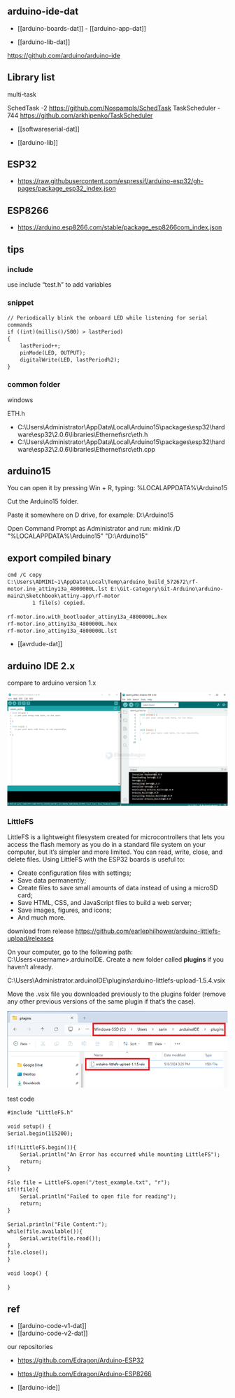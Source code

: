 
## arduino-ide-dat

- [[arduino-boards-dat]] - [[arduino-app-dat]]

- [[arduino-lib-dat]]

https://github.com/arduino/arduino-ide


## Library list 

multi-task 

SchedTask -2
https://github.com/Nospampls/SchedTask
TaskScheduler - 744
https://github.com/arkhipenko/TaskScheduler

- [[softwareserial-dat]]

- [[arduino-lib]]




## ESP32

- https://raw.githubusercontent.com/espressif/arduino-esp32/gh-pages/package_esp32_index.json

## ESP8266

- https://arduino.esp8266.com/stable/package_esp8266com_index.json



## tips 



### include 


use include “test.h” to add variables




### snippet

    // Periodically blink the onboard LED while listening for serial commands
    if ((int)(millis()/500) > lastPeriod)
    {
        lastPeriod++;
        pinMode(LED, OUTPUT);
        digitalWrite(LED, lastPeriod%2);
    }


### common folder 

windows

ETH.h 
- C:\Users\Administrator\AppData\Local\Arduino15\packages\esp32\hardware\esp32\2.0.6\libraries\Ethernet\src\eth.h
- C:\Users\Administrator\AppData\Local\Arduino15\packages\esp32\hardware\esp32\2.0.6\libraries\Ethernet\src\eth.cpp


## arduino15 

You can open it by pressing Win + R, typing: %LOCALAPPDATA%\Arduino15

Cut the Arduino15 folder.

Paste it somewhere on D drive, for example: D:\Arduino15

Open Command Prompt as Administrator and run: mklink /D "%LOCALAPPDATA%\Arduino15" "D:\Arduino15"



## export compiled binary 

    cmd /C copy C:\Users\ADMINI~1\AppData\Local\Temp\arduino_build_572672\rf-motor.ino_attiny13a_4800000L.lst E:\Git-category\Git-Arduino\arduino-main2\Sketchbook\attiny-app\rf-motor 
            1 file(s) copied.

    rf-motor.ino.with_bootloader_attiny13a_4800000L.hex
    rf-motor.ino_attiny13a_4800000L.hex
    rf-motor.ino_attiny13a_4800000L.lst

- [[avrdude-dat]]

## arduino IDE 2.x 

compare to arduino version 1.x


![](2025-07-26-12-12-24.png)



### LittleFS

LittleFS is a lightweight filesystem created for microcontrollers that lets you access the flash memory as you do in a standard file system on your computer, but it’s simpler and more limited. You can read, write, close, and delete files. Using LittleFS with the ESP32 boards is useful to:

- Create configuration files with settings;
- Save data permanently;
- Create files to save small amounts of data instead of using a microSD card;
- Save HTML, CSS, and JavaScript files to build a web server;
- Save images, figures, and icons;
- And much more.

download from release https://github.com/earlephilhower/arduino-littlefs-upload/releases


On your computer, go to the following path: C:\Users\<username>\.arduinoIDE\. Create a new folder called **plugins** if you haven’t already.

C:\Users\Administrator\.arduinoIDE\plugins\arduino-littlefs-upload-1.5.4.vsix

Move the .vsix file you downloaded previously to the plugins folder (remove any other previous versions of the same plugin if that’s the case).

![](2025-07-26-12-05-03.png)


test code 

    #include "LittleFS.h"
    
    void setup() {
    Serial.begin(115200);
    
    if(!LittleFS.begin()){
        Serial.println("An Error has occurred while mounting LittleFS");
        return;
    }
    
    File file = LittleFS.open("/test_example.txt", "r");
    if(!file){
        Serial.println("Failed to open file for reading");
        return;
    }
    
    Serial.println("File Content:");
    while(file.available()){
        Serial.write(file.read());
    }
    file.close();
    }
    
    void loop() {

    }

## ref 


- [[arduino-code-v1-dat]]
- [[arduino-code-v2-dat]]


our repositories
- https://github.com/Edragon/Arduino-ESP32
- https://github.com/Edragon/Arduino-ESP8266


- [[arduino-ide]]